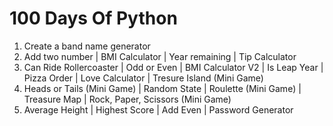 # 100 Days Of Python

1. Create a band name generator
2. Add two number | BMI Calculator | Year remaining | Tip Calculator
3. Can Ride Rollercoaster | Odd or Even | BMI Calculator V2 | Is Leap Year | Pizza Order | Love Calculator | Tresure Island (Mini Game)
4. Heads or Tails (Mini Game) | Random State | Roulette (Mini Game) | Treasure Map | Rock, Paper, Scissors (Mini Game)
5. Average Height | Highest Score | Add Even | Password Generator
